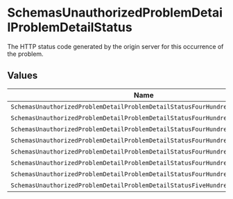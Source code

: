 # SchemasUnauthorizedProblemDetailProblemDetailStatus

The HTTP status code generated by the origin server for this occurrence of the problem.


## Values

| Name                                                                          | Value                                                                         |
| ----------------------------------------------------------------------------- | ----------------------------------------------------------------------------- |
| `SchemasUnauthorizedProblemDetailProblemDetailStatusFourHundred`              | 400                                                                           |
| `SchemasUnauthorizedProblemDetailProblemDetailStatusFourHundredAndOne`        | 401                                                                           |
| `SchemasUnauthorizedProblemDetailProblemDetailStatusFourHundredAndTwo`        | 402                                                                           |
| `SchemasUnauthorizedProblemDetailProblemDetailStatusFourHundredAndThree`      | 403                                                                           |
| `SchemasUnauthorizedProblemDetailProblemDetailStatusFourHundredAndFour`       | 404                                                                           |
| `SchemasUnauthorizedProblemDetailProblemDetailStatusFourHundredAndNine`       | 409                                                                           |
| `SchemasUnauthorizedProblemDetailProblemDetailStatusFourHundredAndTwentyNine` | 429                                                                           |
| `SchemasUnauthorizedProblemDetailProblemDetailStatusFiveHundred`              | 500                                                                           |